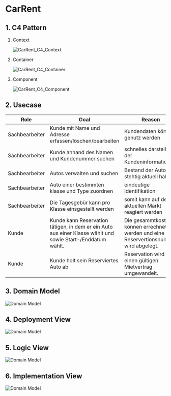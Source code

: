 # CarRent
## 1. C4 Pattern

1. Context

    ![CarRent_C4_Context](./CarRent_C4_Context.drawio.svg)

1. Container

    ![CarRent_C4_Container](./CarRent_C4_Container.drawio.svg)

1. Component

    ![CarRent_C4_Component](./CarRent_C4_Component.drawio.svg)

## 2. Usecase

| Role           | Goal                                                         | Reason                                                       |
| -------------- | ------------------------------------------------------------ | ------------------------------------------------------------ |
| Sachbearbeiter | Kunde mit Name und Adresse erfassen/löschen/bearbeiten       | Kundendaten können genutz werden                             |
| Sachbearbeiter | Kunde anhand des Namen und Kundenummer suchen                | schnelles darstellen der Kundeninformationen                 |
| Sachbearbeiter | Autos verwalten und suchen                                   | Bestand der Autos stehtig aktuell halten                     |
| Sachbearbeiter | Auto einer bestimmten klasse und Type zuordnen               | eindeutige Identifikation                                    |
| Sachbearbeiter | Die Tagesgebür kann pro Klasse einsgestellt werden           | somit kann auf den aktuellen Markt reagiert werden           |
| Kunde          | Kunde kann Reservation tätigen, in dem er ein Auto aus einer Klasse wählt und sowie Start-/Enddatum wählt. | Die gesammtkosten können errechnet werden und eine Reservertionsnummer wird abgelegt. |
| Kunde          | Kunde holt sein Reserviertes Auto ab                         | Reservation wird in einen gültigen Mietvertrag umgewandelt.  |

## 3. Domain Model
![Domain Model](./CarRent_Domain_Model.JPG)

## 4. Deployment View
![Domain Model](./CarRent_Deployment_View.drawio.svg)

## 5. Logic View
![Domain Model](./CarRent_Logic_View.drawio.svg)

## 6. Implementation View
![Domain Model](./CarRent_Implementation_View.drawio.svg)